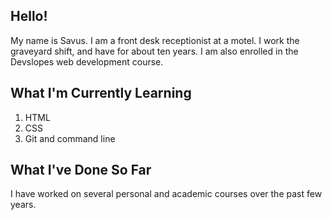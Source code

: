 ## Hello!

My name is Savus. I am a front desk receptionist at a motel. I work the graveyard shift, and have for about ten years. I am also enrolled in the Devslopes web development course.

## What I'm Currently Learning

1. HTML
2. CSS
3. Git and command line

## What I've Done So Far

I have worked on several personal and academic courses over the past few years.
